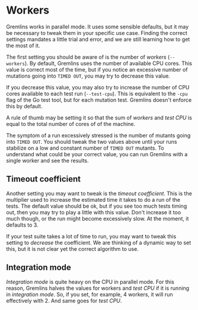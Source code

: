 # Workers

Gremlins works in parallel mode. It uses some sensible defaults, but it may be necessary to tweak them in your specific
use case. Finding the correct settings mandates a little trial and error, and we are still learning how to get the most
of it.

The first setting you should be aware of is the number of _workers_ (`--workers`). By default, Gremlins uses the number
of available CPU cores. This value is correct most of the time, but if you notice an excessive number of mutations going
into `TIMED OUT`, you may try to decrease this value.

If you decrease this value, you may also try to increase the number of CPU cores available to each test
run (`--test-cpu`). This is equivalent to the `-cpu` flag of the Go test tool, but for each mutation test. Gremlins
doesn't enforce this by default.

A rule of thumb may be setting it so that the sum of _workers_ and _test CPU_ is equal to the total number of cores of
of the machine.

The symptom of a run excessively stressed is the number of mutants going into `TIMED OUT`. You should tweak the two
values above until your runs stabilize on a low and constant number of `TIMED OUT` mutants. To understand what could be
your correct value, you can run Gremlins with a single worker and see the results.

## Timeout coefficient

Another setting you may want to tweak is the _timeout coefficient_. This is the multiplier used to increase the
estimated time it takes to do a run of the tests. The default value should be ok, but if you see too much tests timing
out, then you may try to play a little with this value. Don't increase it too much though, or the run might become
excessively slow. At the moment, it defaults to 3.

If your test suite takes a lot of time to run, you may want to tweak this setting to _decrease_ the coefficient. We are
thinking of a dynamic way to set this, but it is not clear yet the correct algorithm to use.

## Integration mode

_Integration mode_ is quite heavy on the CPU in parallel mode. For this reason, Gremlins halves the values for workers
and _test CPU_ if it is running in _integration mode_. So, if you set, for example, 4 workers, it will run effectively
with 2. And same goes for _test CPU_.
